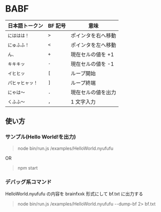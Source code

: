 # BABF

| 日本語トークン   | BF 記号 | 意味               |
| ---------------- | ------- | ------------------ |
| `にははは！`     | `>`     | ポインタを右へ移動 |
| `にゅふふ！`     | `<`     | ポインタを左へ移動 |
| `ん、`           | `+`     | 現在セルの値を +1  |
| `キキキッ`       | `-`     | 現在セルの値を -1  |
| `イヒヒッ`       | `[`     | ループ開始         |
| `パヒャヒャッ！` | `]`     | ループ終端         |
| `にゃは～`       | `.`     | 現在セルの値を出力 |
| `くふふ～`       | `,`     | 1 文字入力         |

## 使い方

### サンプル(Hello World!を出力)

> node bin/run.js /examples/HelloWorld.nyufufu

OR

> npm start

### デバッグ系コマンド

HelloWorld.nyufufu の内容を brainfxxk 形式にして bf.txt に出力する

> node bin/run.js /examples/HelloWorld.nyufufu --dump-bf 2> bf.txt
